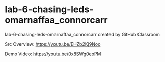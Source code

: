 # lab-6-chasing-leds-omarnaffaa_connorcarr
lab-6-chasing-leds-omarnaffaa_connorcarr created by GitHub Classroom

Src Overview: https://youtu.be/EHZb2Kj9Noo

Demo Video: https://youtu.be/0x8SWg0eoPM
